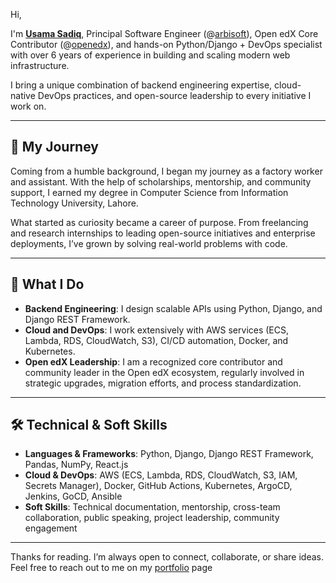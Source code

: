 Hi, 

I'm [**Usama Sadiq**](https://usamasadiq.us), Principal Software Engineer (@[arbisoft](https://arbisoft.com)), Open edX Core Contributor (@[openedx](https://openedx.com)), and hands-on Python/Django + DevOps specialist with over 6 years of experience in building and scaling modern web infrastructure.

I bring a unique combination of backend engineering expertise, cloud-native DevOps practices, and open-source leadership to every initiative I work on.

---

## 🌱 My Journey

Coming from a humble background, I began my journey as a factory worker and assistant. With the help of scholarships, mentorship, and community support, I earned my degree in Computer Science from Information Technology University, Lahore.

What started as curiosity became a career of purpose. From freelancing and research internships to leading open-source initiatives and enterprise deployments, I’ve grown by solving real-world problems with code.

---

## 🚀 What I Do

- **Backend Engineering**: I design scalable APIs using Python, Django, and Django REST Framework.
- **Cloud and DevOps**: I work extensively with AWS services (ECS, Lambda, RDS, CloudWatch, S3), CI/CD automation, Docker, and Kubernetes.
- **Open edX Leadership**: I am a recognized core contributor and community leader in the Open edX ecosystem, regularly involved in strategic upgrades, migration efforts, and process standardization.

---

## 🛠️ Technical & Soft Skills

- **Languages & Frameworks**: Python, Django, Django REST Framework, Pandas, NumPy, React.js
- **Cloud & DevOps**: AWS (ECS, Lambda, RDS, CloudWatch, S3, IAM, Secrets Manager), Docker, GitHub Actions, Kubernetes, ArgoCD, Jenkins, GoCD, Ansible
- **Soft Skills**: Technical documentation, mentorship, cross-team collaboration, public speaking, project leadership, community engagement

---
Thanks for reading. I’m always open to connect, collaborate, or share ideas. Feel free to reach out to me on my [portfolio](https://usamasadiq.us) page
